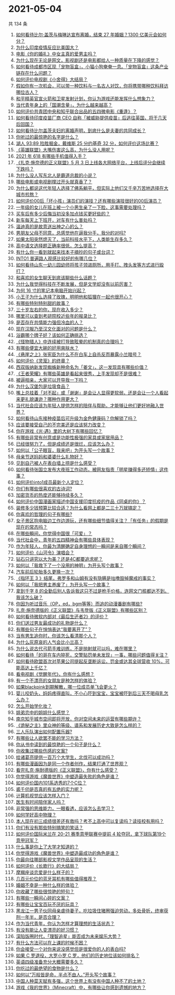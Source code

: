 # 2021-05-04

共 134 条

<!-- BEGIN -->
<!-- 最后更新时间 Tue May 04 2021 17:01:40 GMT+0800 (China Standard Time) -->

1. [如何看待比尔·盖茨与梅琳达宣布离婚，结束 27 年婚姻？1300
   亿美元会如何分？](https://www.zhihu.com/question/457737040)
2. [为什么印度疫情反应比美国大？](https://www.zhihu.com/question/456804640)
3. [电影《你的婚礼》中女主真的爱男主吗？](https://www.zhihu.com/question/457361837)
4. [为什么现在无论是网文，影视剧还是电影都给人一种质量在下降的感觉？](https://www.zhihu.com/question/457535894)
5. [如何看待成都市区现「宠物盲盒」，小猫小狗奄奄一息。「宠物盲盒」这条产业链存在什么问题？](https://www.zhihu.com/question/457745277)
6. [如何评价电视剧《小舍得》大结局？](https://www.zhihu.com/question/457690005)
7. [假如你有一次机会，可以带一种饮料与一名古人对饮，你将携带哪种饮料拜访哪位古人？](https://www.zhihu.com/question/457665322)
8. [和平精英官宣火箭和卫星发射计划，你认为游戏还能发挥什么想象力？](https://www.zhihu.com/question/457592519)
9. [当代青年身上的「国潮含量」，为什么越来越高？](https://www.zhihu.com/question/457690066)
10. [如何评价共青团中央和知乎联合出品的五四微电影《重逢》？](https://www.zhihu.com/question/457512856)
11. [如何看待印度疫苗厂商 CEO
    自称「被威胁提供疫苗」后逃往英国，将于几天后回国？](https://www.zhihu.com/question/457628956)
12. [如何看待比尔盖茨夫妇的离婚声明，到底什么是夫妻的共同成长？](https://www.zhihu.com/question/457735557)
13. [你听过的最惊艳的名字是什么？](https://www.zhihu.com/question/265694919)
14. [湖人 93:89 险胜掘金，戴维斯 25 分约基奇 32
    分，如何评价这场比赛？](https://www.zhihu.com/question/457743252)
15. [《英雄联盟》大嘴伤害这么高，为什么没人用呢？](https://www.zhihu.com/question/457142246)
16. [2021 年 618 有哪些手机值得入手？](https://www.zhihu.com/question/457255298)
17. [《扎克·施奈德的正义联盟》5 月 3
    日上线各大网络平台，上线后评分会继续下跌吗？](https://www.zhihu.com/question/457626472)
18. [为什么没人写东北人是霸道总裁的小说？](https://www.zhihu.com/question/337970710)
19. [哪些电影或电视剧撑过开头就真香了？](https://www.zhihu.com/question/449504220)
20. [为什么都说这代年轻人选择了佛系躺平，但实际上他们又千辛万苦地选择在大城市煎熬？](https://www.zhihu.com/question/457670118)
21. [如何评价00后「坏小孩」演员们的演技？还有哪些演技很好的00后演员？](https://www.zhihu.com/question/457684810)
22. [一年级的女儿在班上被一个小男生亲了一下脸，这事需要处理吗？](https://www.zhihu.com/question/449615832)
23. [买车后有多少后悔当初没多加点钱买更好些的？](https://www.zhihu.com/question/455327014)
24. [新车每天上下班开，对车有什么害处吗？](https://www.zhihu.com/question/453386492)
25. [温迪真的是故意送出神之心的么？](https://www.zhihu.com/question/440959498)
26. [男朋友父母不同意，总感觉他在逼我分手，我分的对吗?](https://www.zhihu.com/question/455441259)
27. [如果太阳突然熄灭了，当前科技水平下，人类能生存多久？](https://www.zhihu.com/question/399868816)
28. [高中语文选择题正确率很低，怎么提高？](https://www.zhihu.com/question/268757871)
29. [有什么你一看到就起来找本子摘抄的句子或台词？](https://www.zhihu.com/question/279521817)
30. [INTO1 普遍路人观感比较好的有哪几位？](https://www.zhihu.com/question/457444096)
31. [如何看待山东一幼儿园幼师将孩子领进厕所，用手打、拽头发等方式进行殴打？](https://www.zhihu.com/question/457486021)
32. [和喜欢的女生聊天到底该聊些什么话题？](https://www.zhihu.com/question/445066033)
33. [为什么我觉得科技在不断发展，但是文学却没有以前厉害？](https://www.zhihu.com/question/456770429)
34. [为何 16 寸的笔记本电脑开始兴起？](https://www.zhihu.com/question/456973925)
35. [小王子为什么选择了玫瑰，明明他和狐狸在一起也很开心？](https://www.zhihu.com/question/353104840)
36. [有哪些特别特别甜的故事？](https://www.zhihu.com/question/417468331)
37. [三十岁左右的你，现在收入多少？](https://www.zhihu.com/question/310923691)
38. [哪里可以查到考研院校近些年的报录比？](https://www.zhihu.com/question/367173234)
39. [是否存在共情能力强但冷血的人？](https://www.zhihu.com/question/267512045)
40. [现在汉服乃至汉文化面对的问题是什么？](https://www.zhihu.com/question/457402878)
41. [浴霸哪个牌子好？该如何正确挑选？](https://www.zhihu.com/question/22281225)
42. [《怪物猎人》中连续被打导致眩晕的机制真的合理吗？](https://www.zhihu.com/question/457522634)
43. [有哪些便宜大碗的好用爽肤水？](https://www.zhihu.com/question/35463549)
44. [《悬崖之上》张宪臣为什么不在白车上自杀反而暴露小兰暗号？](https://www.zhihu.com/question/457341025)
45. [如何评价《灵笼》的终章？](https://www.zhihu.com/question/457072944)
46. [西双版纳新发现蜘蛛新种命名为「姜文」，这一发现具有哪些价值？](https://www.zhihu.com/question/457371552)
47. [《王者荣耀》有哪些英雄是看起来很秀，上手发现却不是很难？](https://www.zhihu.com/question/456199987)
48. [被逼相亲，大家可以开导我一下吗？](https://www.zhihu.com/question/457592442)
49. [为什么汉堡包是垃圾食品？](https://www.zhihu.com/question/382868803)
50. [嘴上总挂着「对不起」或「谢谢」是会让人显得更软弱，还是会让一个人看起来更礼貌谦逊？哪种作用更大？](https://www.zhihu.com/question/25052958)
51. [当代社会应该为年轻人提供怎样的陪伴与帮助，才能够让他们更好地融入世界？](https://www.zhihu.com/question/457136828)
52. [如何看待山东接种疫苗后可升级为金色健康码？你解锁了吗？](https://www.zhihu.com/question/457670626)
53. [应该要接受自己的不完美还是应该努力改变？](https://www.zhihu.com/question/278953449)
54. [你在游戏《光·遇》里的大树下有哪些回忆？](https://www.zhihu.com/question/457409229)
55. [有哪些非常有创意或是功能性极强的家具或家居用品？](https://www.zhihu.com/question/22970316)
56. [已经很努力了，但是成绩还是很烂，应该怎么办？](https://www.zhihu.com/question/455175745)
57. [如何以「公子眼盲，我来吧」为开头写一个故事？](https://www.zhihu.com/question/442710328)
58. [母亲节送妈妈和婆婆什么礼物好？](https://www.zhihu.com/question/276253230)
59. [见到自己被人在表白墙上捞是什么感受？](https://www.zhihu.com/question/426184407)
60. [如何看待张国立发布大夜班工作动态，被网友指责「明星赚得多还矫情」这件事？](https://www.zhihu.com/question/457625710)
61. [如何评价into1成员最新个人定位？](https://www.zhihu.com/question/457263016)
62. [你们有哪些很喜欢的古诗词?](https://www.zhihu.com/question/327606978)
63. [加密货币的热度还能够持续多久？](https://www.zhihu.com/question/454117805)
64. [如何评价中国漫画家描述中国支援印度抗疫的作品《同桌的你》？](https://www.zhihu.com/question/457620550)
65. [装修多少钱预算比较合适？为什么看网上都是二三十万就搞定？](https://www.zhihu.com/question/441287480)
66. [你喜欢的哲理的句子有哪些?](https://www.zhihu.com/question/431496102)
67. [女子景区抱电脑边工作边游玩，还有哪些细节值得关注？「有任务」的假期是现在的常态吗？](https://www.zhihu.com/question/457540899)
68. [在哪些瞬间，你觉得中国很「可爱」？](https://www.zhihu.com/question/455857255)
69. [当代社会中，青年的五四精神会有哪些具体表现？](https://www.zhihu.com/question/457145137)
70. [作为年轻人，你最为清醒确定自身理想的一瞬间是来自哪个瞬间？](https://www.zhihu.com/question/457149789)
71. [如何评价《山河令》演唱会？](https://www.zhihu.com/question/457706665)
72. [钻石只讲究以大为美？还是4C都要追求呢？](https://www.zhihu.com/question/446458723)
73. [如何以「我救下了一个没用的神明」为开头写个故事？](https://www.zhihu.com/question/444751348)
74. [汽车前后轮胎多久更换一次？](https://www.zhihu.com/question/313262320)
75. [《指环王 3
    》结尾，弗罗多和山姆有没有隐瞒是咕噜毁掉魔戒的事实？](https://www.zhihu.com/question/457495969)
76. [如何以「我把男主养废了」为开头写一个故事？](https://www.zhihu.com/question/437462244)
77. [拿到千字 8
    的全勤后别人告诉我这只不过是枪手价格，连网文门槛都达不到。我该怎么破？](https://www.zhihu.com/question/457647042)
78. [你因为听过音乐（OP，ed，bgm等等）而追的动漫番剧有哪些?](https://www.zhihu.com/question/456640204)
79. [扎克·施奈德版的《正义联盟》与韦登版《正义联盟》有哪些区别？](https://www.zhihu.com/question/449872864)
80. [如何看待微软内部对《最后生还者2》的评价？](https://www.zhihu.com/question/457639452)
81. [你们送过男友最成功的礼物是什么？](https://www.zhihu.com/question/25865753)
82. [有哪些句子在悄悄表达“我要离开了”？](https://www.zhihu.com/question/440637432)
83. [当有男生追你时，你该怎么看清那个人？](https://www.zhihu.com/question/342163331)
84. [为什么灰原哀的人气会比小兰高？](https://www.zhihu.com/question/382637152)
85. [为什么说古代弓箭手难训练，不是抛射就可以吗，难在哪里？](https://www.zhihu.com/question/349584247)
86. [如何看待「的哥在车内猝死，交警贴罚单未发现」一事，哪些问题值得关注？](https://www.zhihu.com/question/457613358)
87. [如何看待欧盟首次对苹果公司提起反垄断诉讼，罚金或达其全球营收
    10%，可能高达上千亿？](https://www.zhihu.com/question/457427264)
88. [看电视剧《觉醒年代》，你有什么感想？](https://www.zhihu.com/question/450120675)
89. [有一个不漂亮的女朋友是种怎样的体验？](https://www.zhihu.com/question/27433657)
90. [如果blackpink到期解散，哪一位成员单飞会更火？](https://www.zhihu.com/question/455213754)
91. [婴儿咬奶头，妈妈疼得直叫，不小心吓到宝宝，宝宝被吓到后三天不喝母乳怎么办？](https://www.zhihu.com/question/455850698)
92. [怎么开始学化妆？](https://www.zhihu.com/question/302940225)
93. [姐弟恋中的姐姐什么感觉？](https://www.zhihu.com/question/451689518)
94. [南京知乎城市空间即将开放，你对空间未来的运营有哪些期许？](https://www.zhihu.com/question/455930944)
95. [《诡秘之主》里众神的等级、谱系和发展历史大致是怎么样的？](https://www.zhihu.com/question/344358183)
96. [三人乐队演出如何配置乐器?](https://www.zhihu.com/question/453577415)
97. [有哪些让人欲罢不能的学习方法？](https://www.zhihu.com/question/30178891)
98. [你从书中读到的最惊艳的一个句子是什么？](https://www.zhihu.com/question/456541633)
99. [你收集过哪些伤感的文案?](https://www.zhihu.com/question/450594854)
100. [给诸葛亮提供一百万个大学生，北伐可以成功吗？](https://www.zhihu.com/question/443277138)
101. [有哪些漫画因为是同一个作者创作，结果打通了世界观？](https://www.zhihu.com/question/437451134)
102. [看完扎克·施耐德版的《正义联盟》，你有什么感受？](https://www.zhihu.com/question/450085688)
103. [你觉得游戏《魔兽世界》中塑造最失败的角色是谁？](https://www.zhihu.com/question/456498770)
104. [如何评价国内101系选秀的7个C位？](https://www.zhihu.com/question/456871781)
105. [裘千仞是否真的有五绝的实力呢？](https://www.zhihu.com/question/457477701)
106. [计算机视觉应该怎样入门？](https://www.zhihu.com/question/23902574)
107. [医生有时间陪伴家人吗？](https://www.zhihu.com/question/307677298)
108. [非常强的思维能力，一眼看透，应该怎么去学习？](https://www.zhihu.com/question/447265742)
109. [如何学好高中物理？](https://www.zhihu.com/question/19812276)
110. [本人现在初三成绩很差还有救吗？考不上高中可以复读吗？读技校有用吗？](https://www.zhihu.com/question/456260758)
111. [你们有没有那些特别搞笑的笑话？](https://www.zhihu.com/question/454205391)
112. [如何评价国际米兰在 20-21 赛季意甲联赛中提前 4
     轮夺冠，拿下球队第19个意甲冠军？](https://www.zhihu.com/question/457596626)
113. [什么事是你上了大学才知道的？](https://www.zhihu.com/question/406491354)
114. [你觉得游戏《魔兽世界》中塑造最成功的角色是谁？](https://www.zhihu.com/question/456497443)
115. [你最向往哪部影视文学作品呈现的生活？](https://www.zhihu.com/question/456677630)
116. [如何评价《长歌行》的大结局？](https://www.zhihu.com/question/457677705)
117. [摩羯座谈恋爱是什么样子的？](https://www.zhihu.com/question/452356824)
118. [几百元价位的蓝牙耳机有哪些值得推荐？](https://www.zhihu.com/question/450380739)
119. [婚姻不幸是一种什么样的体验？](https://www.zhihu.com/question/267571755)
120. [你收藏了哪些很惊艳的短句？](https://www.zhihu.com/question/456852823)
121. [有哪些一瞬间心碎的文案？](https://www.zhihu.com/question/446133693)
122. [有哪些让宝宝百玩不厌的玩具？](https://www.zhihu.com/question/347811760)
123. [黑龙江一男子伙同母亲虐待妻子，吃垃圾住猪圈强迫劳动，多处骨折，终审获刑一年半，是否合理？](https://www.zhihu.com/question/457256890)
124. [作为当代青年，你认为怎样才算理想的生活状态？](https://www.zhihu.com/question/457149501)
125. [有没有能让人变漂亮的好习惯？](https://www.zhihu.com/question/423969924)
126. [深陷饭圈时代，「理智追星」能否成为未来娱乐大势？](https://www.zhihu.com/question/456813274)
127. [有什么方法可以在上课的时候不困？](https://www.zhihu.com/question/453132101)
128. [你会接受一个对你来说没感觉但是很爱你的人的表白吗?](https://www.zhihu.com/question/456895806)
129. [如果 C 罗退役，大罗小罗 C 罗，他们的历史地位该如何排名？](https://www.zhihu.com/question/384740207)
130. [英语四级准备充分大概需要多久？](https://www.zhihu.com/question/293706213)
131. [你吃过的最绝望的食物是什么？](https://www.zhihu.com/question/266593795)
132. [如何以“万般皆是命，半点不由人。”开头写个故事？](https://www.zhihu.com/question/446397308)
133. [中国人种菜天赋有多强，这个世界上有没有中国人种不了的土地？](https://www.zhihu.com/question/457311138)
134. [游戏《我的世界》（Minecraft）中，有哪些让你感到遗憾的地方？](https://www.zhihu.com/question/451353111)

<!-- END -->
